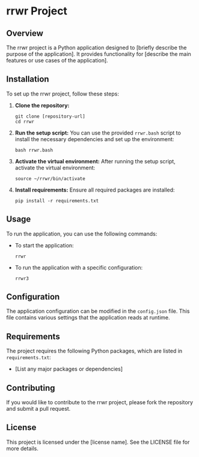 # rrwr Project

## Overview
The rrwr project is a Python application designed to [briefly describe the purpose of the application]. It provides functionality for [describe the main features or use cases of the application].

## Installation

To set up the rrwr project, follow these steps:

1. **Clone the repository:**
   ```
   git clone [repository-url]
   cd rrwr
   ```

2. **Run the setup script:**
   You can use the provided `rrwr.bash` script to install the necessary dependencies and set up the environment:
   ```
   bash rrwr.bash
   ```

3. **Activate the virtual environment:**
   After running the setup script, activate the virtual environment:
   ```
   source ~/rrwr/bin/activate
   ```

4. **Install requirements:**
   Ensure all required packages are installed:
   ```
   pip install -r requirements.txt
   ```

## Usage

To run the application, you can use the following commands:

- To start the application:
  ```
  rrwr
  ```

- To run the application with a specific configuration:
  ```
  rrwr3
  ```

## Configuration

The application configuration can be modified in the `config.json` file. This file contains various settings that the application reads at runtime.

## Requirements

The project requires the following Python packages, which are listed in `requirements.txt`:
- [List any major packages or dependencies]

## Contributing

If you would like to contribute to the rrwr project, please fork the repository and submit a pull request. 

## License

This project is licensed under the [license name]. See the LICENSE file for more details.